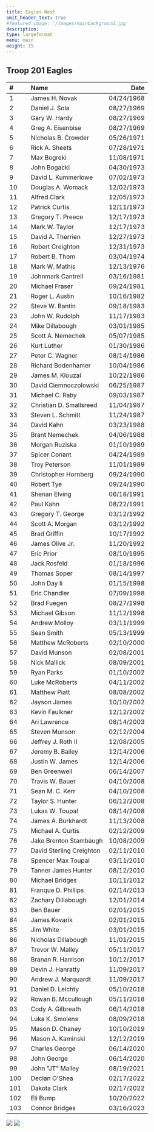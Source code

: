 ```yaml
---
title: Eagles Nest
omit_header_text: true
#featured_image: '/images/mainbackground.jpg'
description:
type: largeformat
menu: main
weight: 15
---
```


## Troop 201 Eagles

<!-- cSpell:disable -->


|# &nbsp;&nbsp;&nbsp;&nbsp;&nbsp;&nbsp;| Name &nbsp;&nbsp;&nbsp;&nbsp;&nbsp;&nbsp;&nbsp;&nbsp;&nbsp;| Date |
|:---|:---| --:|
|1|James H. Novak|04/24/1968|
|2|Daniel J. Sola|08/27/1969|
|3|Gary W. Hardy|08/27/1969|
|4|Greg A. Eisenbise|08/27/1969|
|5|Nicholas B. Crowder|05/26/1971|
|6|Rick A. Sheets|07/28/1971|
|7|Max Bogreki|11/08/1971|
|8|John Bogacki|04/30/1973|
|9|David L. Kummerlowe|07/02/1973|
|10|Douglas A. Womack|12/02/1973|
|11|Alfred Clark|12/05/1973|
|12|Patrick Curtis|12/11/1973|
|13|Gregory T. Preece|12/17/1973|
|14|Mark W. Taylor|12/17/1973|
|15|David A. Therrien|12/27/1973|
|16|Robert Creighton|12/31/1973|
|17|Robert B. Thom|03/04/1974|
|18|Mark W. Mathis|12/13/1976|
|19|Johnmark Cantrell|03/16/1981|
|20|Michael Fraser|09/24/1981|
|21|Roger L. Austin|10/16/1982|
|22|Steve W. Bantin|09/18/1983|
|23|John W. Rudolph|11/17/1983|
|24|Mike Dillabough|03/01/1985|
|25|Scott A. Nemechek|05/07/1985|
|26|Kurt Luther|01/30/1986|
|27|Peter C. Wagner|08/14/1986|
|28|Richard Bodenhamer|10/04/1986|
|29|James M. Klouzal|10/22/1986|
|30|David Ciemnoczolowski|06/25/1987|
|31|Michael C. Raby|09/03/1987|
|32|Christian D. Smallsreed|11/04/1987|
|33|Steven L. Schmitt|11/24/1987|
|34|David Kahn|03/23/1988|
|35|Brant Nemechek|04/06/1988|
|36|Morgan Ruziska|01/10/1989|
|37|Spicer Conant|04/24/1989|
|38|Troy Peterson|11/01/1989|
|39|Christopher Hornberg|09/24/1990|
|40|Robert Tye|09/24/1990|
|41|Shenan Elving|06/18/1991|
|42|Paul Kahn|08/22/1991|
|43|Gregory T. George|03/12/1992|
|44|Scott A. Morgan|03/12/1992|
|45|Brad Griffin|10/17/1992|
|46|James Olive Jr.|11/20/1992|
|47|Eric Prior|08/10/1995|
|48|Jack Rosfeld|01/18/1996|
|49|Thomas Soper|08/14/1997|
|50|John Day Ii|01/15/1998|
|51|Eric Chandler|07/09/1998|
|52|Brad Fuegen|08/27/1998|
|53|Michael Gibson|11/12/1998|
|54|Andrew Molloy|03/11/1999|
|55|Sean Smith|05/13/1999|
|56|Matthew McRoberts|02/10/2000|
|57|David Munson|02/08/2001|
|58|Nick Mallick|08/09/2001|
|59|Ryan Parks|01/10/2002|
|60|Luke McRoberts|04/11/2002|
|61|Matthew Piatt|08/08/2002|
|62|Jayson James|10/10/2002|
|63|Kevin Faulkner|12/12/2002|
|64|Ari Lawrence|08/14/2003|
|65|Steven Munson|02/12/2004|
|66|Jeffrey J. Roth II|12/08/2005|
|67|Jeremy B. Bailey|12/14/2006|
|68|Justin W. James|12/14/2006|
|69|Ben Greenwell|06/14/2007|
|70|Travis W. Bauer|04/10/2008|
|71|Sean M. C. Kerr|04/10/2008|
|72|Taylor S. Hunter|06/12/2008|
|73|Lukas W. Toupal|08/14/2008|
|74|James A. Burkhardt|11/13/2008|
|75|Michael A. Curtis|02/12/2009|
|76|Jake Brenton Stambaugh|10/08/2009|
|77|David Sterling Creighton|02/11/2010|
|78|Spencer Max Toupal|03/11/2010|
|79|Tanner James Hunter|08/12/2010|
|80|Michael Bridges|10/11/2012|
|81|Franque D. Phillips|02/14/2013|
|82|Zachary Dillabough|12/01/2014|
|83|Ben Bauer|02/01/2015|
|84|James Kovarik|02/01/2015|
|85|Jim White|03/01/2015|
|86|Nicholas Dillabough|11/01/2015|
|87|Trevor W. Malley|05/11/2017|
|88|Branan R. Harrison|10/12/2017|
|89|Devin J. Hanratty|11/09/2017|
|90|Andrew J. Marquardt|11/09/2017|
|91|Daniel D. Leichty|05/10/2018|
|92|Rowan B. Mccullough|05/11/2018|
|93|Cody A. Gilbreath|06/14/2018|
|94|Luka K. Smolens|08/09/2018|
|95|Mason D. Chaney|10/10/2019|
|96|Mason A. Kaminski|12/12/2019|
|97|Charles George|06/14/2020|
|98|John George|06/14/2020|
|99|John "JT" Malley|08/19/2021|
|100|Declan O'Shea|02/17/2022|
|101|Dakota Clark|02/17/2022|
|102|Eli Bump|10/20/2022|
|103|Connor Bridges|03/16/2023|

![](/images/eagle_nest_plaque_1.jpg)
![](/images/eagle_nest_plaque_2.jpg)
